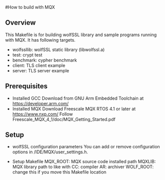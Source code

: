 #How to build with MQX
## Overview
This Makefile is for building wolfSSL library and sample programs running with MQX.
It has following targets.
 - wolfssllib: wolfSSL static library (libwolfssl.a)
 - test: crypt test
 - benchmark: cypher benchmark
 - client: TLS client example
 - server: TLS server example

## Prerequisites
- Installed GCC
  Download from GNU Arm Embedded Toolchain at https://developer.arm.com/
- Installed MQX
  Download Freescale MQX RTOS 4.1 or later at https://www.nxp.com/
  Follow Freescale_MQX_4_1/doc/MQX_Getting_Started.pdf

## Setup
- wolfSSL configuration parameters
  You can add or remove configuration options in <wolfSSL-root>/IDE/MQX/user_settings.h.

- Setup Makefile
  MQX_ROOT: MQX source code installed path
  MQXLIB:   MQX library path to like with
  CC:       compiler
  AR:       archiver
  WOLF_ROOT: change this if you move this Makefile location
